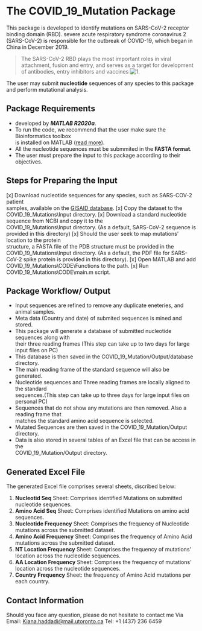 # The COVID_19_Mutation Package
This package is developed to identify mutations on SARS-CoV-2 receptor binding domain (RBD).
severe acute respiratory syndrome coronavirus 2 (SARS-CoV-2) is responsible for the outbreak of COVID-19, which began in China in December 2019. 
> The SARS-CoV-2 RBD plays the most important roles in viral attachment, fusion and entry, and serves as a target for development of antibodies, entry inhibitors and vaccines ![1](https://www.nature.com/articles/s41423-020-0400-4).

The user may submit **nucleotide** sequences of any species to this package and perform mutational analysis.

## Package Requirements
-	developed by ***MATLAB R2020a***.
-	To run the code, we recommend that the user make sure the Bioinformatics toolbox \
is installed on MATLAB ([read more](https://www.mathworks.com/products/bioinfo.html)).
-	All the nucleotide sequences must be submmited in the **FASTA format**.
-	The user must prepare the input to this package according to their objectives.
	
## Steps for Preparing the **Input**
[x] Download nucleotide sequences for any species, such as SARS-COV-2 patient \
samples, available on the [GISAID database](https://www.gisaid.org/).
[x] Copy the dataset to the COVID_19_Mutations\Input directory.
[x] Download a standard nucleotide sequence from NCBI and copy it to the\
COVID_19_Mutations\Input directory. (As a default, SARS-CoV-2 sequence is provided in this directory)
[x] Should the user seek to map mutations’ location to the protein \
structure, a FASTA file of the PDB structure must be provided in the \
COVID_19_Mutations\Input directory. (As a default, the PDF file for SARS-CoV-2 spike protein is provided in this directory).
[x] Open MATLAB and add COVID_19_Mutations\CODE\Functions to the path.
[x] Run COVID_19_Mutations\CODE\main.m script.
	
## Package Workflow/ Output
-	Input sequences are refined to remove any duplicate eneteries, and animal samples.
-	Meta data (Country and date) of submited sequences is mined and stored.
-	This package will generate a database of submitted nucleotide sequences along with\
their three reading frames (This step can take up to two days for large input files on PC)
-	This database is then saved in the COVID_19_Mutation/Output/database directory.
- 	The main reading frame of the standard sequence will also be generated.
-	Nucleotide sequences and Three reading frames are locally aligned to the standard \
sequences.(This step can take up to three days for large input files on personal PC)
-	Sequences that do not show any mutations are then removed. Also a reading frame that \
matches the standard amino acid sequence is selected.
-	Mutated Sequences are then saved in the COVID_19_Mutation/Output directory.
-	Data is also stored in several tables of an Excel file that can be access in the \
COVID_19_Mutation/Output directory.

## Generated Excel File
The generated Excel file comprises several sheets, discribed below:
1. **Nucleotid Seq** Sheet: Comprises identified Mutations on submitted nucleotide sequences.
2. **Amino Acid Seq** Sheet: Comprises identified Mutations on amino acid sequences.
3. **Nucleotide Frequency** Sheet: Comprises the frequency of Nucleotide mutations across the submitted dataset.
4. **Amino Acid Frequency** Sheet: Comprises the frequency of Amino Acid mutations across the submitted dataset.
5. **NT Location Frequency** Sheet: Comprises the frequency of mutations' location across the nucleotide sequences.
6. **AA Location Frequency** Sheet: Comprises the frequency of mutations' location across the nucleotide sequences.
7. **Country Frequency** Sheet: the frequency of Amino Acid mutations per each country.

## Contact Information
Should you face any question, please do not hesitate to contact me Via
	Email: [Kiana.haddadi@mail.utoronto.ca](mailto:kiana.haddadi@mail.utoronto.ca?subject=[GitHub]%20COVID_19%20Mutation)
	Tel: +1 (437) 236 6459


	